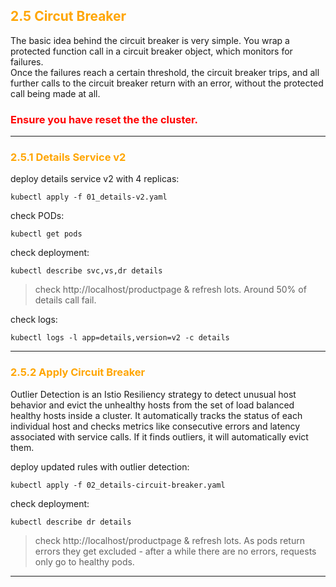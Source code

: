 ## <font color="orange"> 2.5 Circut Breaker </font>
The basic idea behind the circuit breaker is very simple. You wrap a protected function call in a circuit breaker object, which monitors for failures.   
Once the failures reach a certain threshold, the circuit breaker trips, and all further calls to the circuit breaker return with an error, without the protected call being made at all. 

### <font color='red'> Ensure you have reset the the cluster. </font>

---
### <font color="orange"> 2.5.1  Details Service v2 </font>
deploy details service v2 with 4 replicas:
```
kubectl apply -f 01_details-v2.yaml
```
check PODs:
```
kubectl get pods
```
check deployment:
```
kubectl describe svc,vs,dr details
```
> check http://localhost/productpage & refresh lots. Around 50% of details call fail.  

check logs:
```
kubectl logs -l app=details,version=v2 -c details
```
---

### <font color="orange"> 2.5.2 Apply Circuit Breaker </font>
Outlier Detection is an Istio Resiliency strategy to detect unusual host behavior and evict the unhealthy hosts from the set of load balanced healthy hosts inside a cluster. It automatically tracks the status of each individual host and checks metrics like consecutive errors and latency associated with service calls. If it finds outliers, it will automatically evict them.

deploy updated rules with outlier detection:
```
kubectl apply -f 02_details-circuit-breaker.yaml
```
check deployment:
```
kubectl describe dr details
```
> check http://localhost/productpage & refresh lots. As pods return errors they get excluded - after a while there are no errors, requests only go to healthy pods.
---